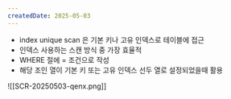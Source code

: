 ```yaml
---
createdDate: 2025-05-03
---
```

- index unique scan 은 기본 키나 고유 인덱스로 테이블에 접근
- 인덱스 사용하는 스캔 방식 중 가장 효율적
- WHERE 절에 = 조건으로 작성
- 해당 조인 열이 기본 키 또는 고유 인덱스 선두 열로 설정되었을때 활용

![[SCR-20250503-qenx.png]]